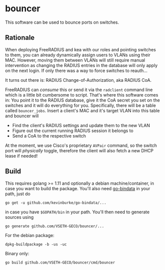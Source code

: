 # bouncer

This software can be used to bounce ports on switches.

## Rationale
When deploying FreeRADIUS and kea with our roles and pointing switches to them, you
can already dynamically assign users to VLANs using their MAC. However, moving them
between VLANs will still require manual intervention as changing the RADIUS entries
in the database will only apply on the next login. If only there was a way to force
switches to reauth...

It turns out there is: RADIUS Change-of-Authorization, aka RADIUS CoA.

FreeRADIUS can _consume_ this or send it via the `radclient` command line which is
a little bit cumbersome to script. That's where this software comes in: You point
it to the RADIUS database, give it the CoA secret you set on the switches and it
will do everything for you. Specifically, there will be a table called `bouncer_jobs`.
Insert a client's MAC and it's target VLAN into this table and bouncer will
 * Find the client's RADIUS settings and update them to the new VLAN
 * Figure out the current running RADIUS session it belongs to
 * Send a CoA to the respective switch
 
At the moment, we use Cisco's proprietary `AVPair` command, so the switch port will
_physically_ toggle, therefore the client will also fetch a new DHCP lease if needed!

## Build
This requires golang >= 1.11 and optionally a debian machine/container, in case you
want to build the package. You'll also need [go-bindata](https://github.com/kevinburke/go-bindata)
in your path, just do
```
go get -u github.com/kevinburke/go-bindata/...
```
in case you have `$GOPATH/bin` in your path.
You'll then need to generate sources using
```
go generate github.com/VSETH-GECO/bouncer/...
```

For the debian package:
```
dpkg-buildpackage -b -us -uc
```

Binary only:
```
go build github.com/VSETH-GECO/bouncer/cmd/bouncer
```